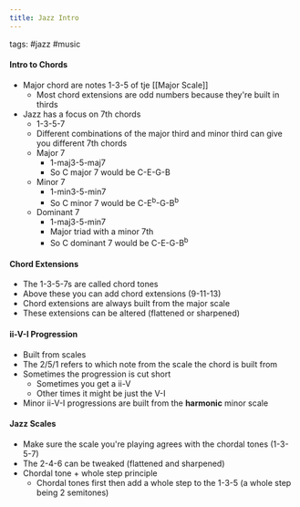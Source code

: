 ```yaml
---
title: Jazz Intro
---
```


tags: #jazz #music


#### Intro to Chords
- Major chord are notes 1-3-5 of tje [[Major Scale]]
	- Most chord extensions are odd numbers because they're built in thirds
- Jazz has a focus on 7th chords
	- 1-3-5-7
	- Different combinations of the major third and minor third can give you different 7th chords
	- Major 7
		- 1-maj3-5-maj7
		- So  C major 7 would be C-E-G-B
	- Minor 7
		- 1-min3-5-min7
		- So C minor 7 would be C-E<sup>b</sup>-G-B<sup>b</sup>
	- Dominant 7
		- 1-maj3-5-min7
		- Major triad with a minor 7th
		- So C dominant 7 would be C-E-G-B<sup>b</sup>

#### Chord Extensions
- The 1-3-5-7s are called chord tones
- Above these you can add chord extensions (9-11-13)
- Chord extensions are always built from the major scale
- These extensions can be altered (flattened or sharpened)

#### ii-V-I Progression
- Built from scales
- The 2/5/1 refers to which note from the scale the chord is built from
- Sometimes the progression is cut short 
	- Sometimes you get a ii-V
	- Other times it might be just the V-I
- Minor ii-V-I progressions are built from the **harmonic** minor scale

#### Jazz Scales
- Make sure the scale you're playing agrees with the chordal tones (1-3-5-7)
- The 2-4-6 can be tweaked (flattened and sharpened)
- Chordal tone + whole step principle
	- Chordal tones first then add a whole step to the 1-3-5 (a whole step being 2 semitones)